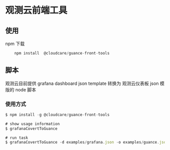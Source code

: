 # 观测云前端工具

## 使用

npm 下载

```js
    npm install  @cloudcare/guance-front-tools
```

## 脚本

观测云目前提供 grafana dashboard json template 转换为 观测云仪表板 json 模版的 node 脚本

### 使用方式

```js
$ npm install -g @cloudcare/guance-front-tools

# show usage information
$ grafanaCovertToGuance

# run task
$ grafanaCovertToGuance -d examples/grafana.json -o examples/guance.json
```
